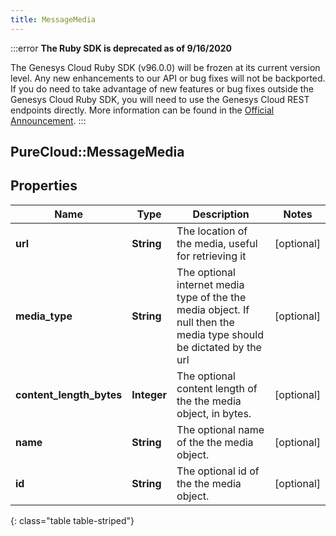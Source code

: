 ```yaml
---
title: MessageMedia
---
```


:::error
**The Ruby SDK is deprecated as of 9/16/2020**

The Genesys Cloud Ruby SDK (v96.0.0) will be frozen at its current version level. Any new enhancements to our API or bug fixes will not be backported. If you do need to take advantage of new features or bug fixes outside the Genesys Cloud Ruby SDK, you will need to use the Genesys Cloud REST endpoints directly. More information can be found in the [Official Announcement](https://developer.mypurecloud.com/forum/t/announcement-genesys-cloud-ruby-sdk-end-of-life/8850).
:::


## PureCloud::MessageMedia

## Properties

|Name | Type | Description | Notes|
|------------ | ------------- | ------------- | -------------|
| **url** | **String** | The location of the media, useful for retrieving it | [optional] |
| **media_type** | **String** | The optional internet media type of the the media object.  If null then the media type should be dictated by the url | [optional] |
| **content_length_bytes** | **Integer** | The optional content length of the the media object, in bytes. | [optional] |
| **name** | **String** | The optional name of the the media object. | [optional] |
| **id** | **String** | The optional id of the the media object. | [optional] |
{: class="table table-striped"}


